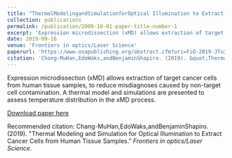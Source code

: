 ```yaml
---
title: "ThermalModelingandSimulationforOptical Illumination to Extract Cancer Cells from Human Tissue Samples"
collection: publications
permalink: /publication/2009-10-01-paper-title-number-1
excerpt: 'Expression microdissection (xMD) allows extraction of target cancer cells from human tissue samples, to reduce misdiagnoses caused by non-target cell contamination. A thermal model and simulations are presented to assess temperature distribution in the xMD process.'
date: 2019-09-16
venue: 'Frontiers in optics/Laser Science'
paperurl: 'https://www.osapublishing.org/abstract.cfm?uri=FiO-2019-JTu3A.127'
citation: 'Chang-MuHan,EdoWaks,andBenjaminShapiro. (2019). &quot;Thermal Modeling and Simulation for Optical Illumination to Extract Cancer Cells from Human Tissue Samples.&quot; <i>Frontiers in optics/Laser Science</i>.'
---
```

Expression microdissection (xMD) allows extraction of target cancer cells from human tissue samples, to reduce misdiagnoses caused by non-target cell contamination. A thermal model and simulations are presented to assess temperature distribution in the xMD process.

[Download paper here](http://hankcmhan.github.io/files/paper1.pdf)

Recommended citation: Chang-MuHan,EdoWaks,andBenjaminShapiro. (2019). "Thermal Modeling and Simulation for Optical Illumination to Extract Cancer Cells from Human Tissue Samples." <i>Frontiers in optics/Laser Science</i>.